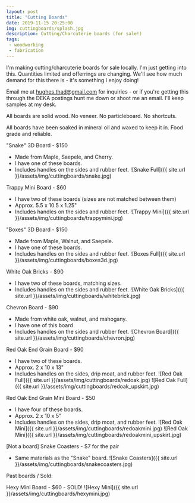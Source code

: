 ```yaml
---
layout: post
title: "Cutting Boards"
date: 2019-11-15 20:25:00
img: cuttingboards/splash.jpg
description: Cutting/Charcuterie boards (for sale!)
tags:
 - woodworking
 - fabrication
---
```


I'm making cutting/charcuterie boards for sale locally. I'm just getting into this. Quantities limited and offerrings are changing. We'll see how much demand for this there is - it's something I enjoy doing!

Email me at hughes.thad@gmail.com for inquiries - or if you're getting this through the DEKA postings hunt me down or shoot me an email. I'll keep samples at my desk.

All boards are solid wood. No veneer. No particleboard. No shortcuts.

All boards have been soaked in mineral oil and waxed to keep it in. Food grade and reliable.

"Snake" 3D Board - $150
- Made from Maple, Saepele, and Cherry.
- I have one of these boards.
- Includes handles on the sides and rubber feet.
![Snake Full]({{ site.url }}/assets/img/cuttingboards/snake.jpg)

Trappy Mini Board - $60
- I have two of these boards (sizes are not matched between them)
- Approx. 5.5 x 10.5 x 1.25"
- Includes handles on the sides and rubber feet.
![Trappy Mini]({{ site.url }}/assets/img/cuttingboards/trappymini.jpg)

"Boxes" 3D Board - $150
- Made from Maple, Walnut, and Saepele.
- I have one of these boards.
- Includes handles on the sides and rubber feet.
![Boxes Full]({{ site.url }}/assets/img/cuttingboards/boxes3d.jpg)

White Oak Bricks - $90
- I have two of these boards, matching sizes.
- Includes handles on the sides and rubber feet.
![White Oak Bricks]({{ site.url }}/assets/img/cuttingboards/whitebrick.jpg)

Chevron Board - $90
- Made from white oak, walnut, and mahogany.
- I have one of this board
- Includes handles on the sides and rubber feet.
![Chevron Board]({{ site.url }}/assets/img/cuttingboards/chevron.jpg)

Red Oak End Grain Board - $90
- I have two of these boards.
- Approx. 2 x 10 x 13"
- Includes handles on the sides, drip moat, and rubber feet.
![Red Oak Full]({{ site.url }}/assets/img/cuttingboards/redoak.jpg)
![Red Oak Full]({{ site.url }}/assets/img/cuttingboards/redoak_upskirt.jpg)

Red Oak End Grain Mini Board - $50
- I have four of these boards.
- Approx. 2 x 10 x 5"
- Includes handles on the sides, drip moat, and rubber feet.
![Red Oak Mini]({{ site.url }}/assets/img/cuttingboards/redoakmini.jpg)
![Red Oak Mini]({{ site.url }}/assets/img/cuttingboards/redoakmini_upskirt.jpg)

[Not a board] Snake Coasters - $7 for the pair
- Same materials as the "Snake" board.
![Snake Coasters]({{ site.url }}/assets/img/cuttingboards/snakecoasters.jpg)

Past boards / Sold:

Hexy Mini Board - $60 - SOLD!
![Hexy Mini]({{ site.url }}/assets/img/cuttingboards/hexymini.jpg)